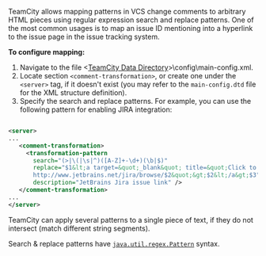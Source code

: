 [//]: # (title: Mapping External Links in Comments)
[//]: # (auxiliary-id: Mapping External Links in Comments)

TeamCity allows mapping patterns in VCS change comments to arbitrary HTML pieces using regular expression search and replace patterns. One of the most common usages is to map an issue ID mentioning into a hyperlink to the issue page in the issue tracking system.



__To configure mapping:__

1. Navigate to the file \<[TeamCity Data Directory](teamcity-data-directory.md)\>\config\main-config.xml.
2. Locate section `<comment-transformation>`, or create one under the `<server>` tag, if it doesn't exist (you may refer to the `main-config.dtd` file for the XML structure definition).
3. Specify the search and replace patterns. For example, you can use the following pattern for enabling JIRA integration:

```XML

<server>
...
   <comment-transformation>
     <transformation-pattern
       search="(>|\(|\s|^)([A-Z]+-\d+)(\b|$)"
       replace="$1&lt;a target=&quot;_blank&quot; title=&quot;Click to open this issue a new window&quot; href=&quot;
       http://www.jetbrains.net/jira/browse/$2&quot;&gt;$2&lt;/a&gt;$3"
       description="JetBrains Jira issue link" />
   </comment-transformation>
...
</server>

```

TeamCity can apply several patterns to a single piece of text, if they do not intersect (match different string segments).



<note>

Search &amp; replace patterns have [`java.util.regex.Pattern`](http://java.sun.com/j2se/1.5.0/docs/api/java/util/regex/Pattern.html) syntax.
</note>
